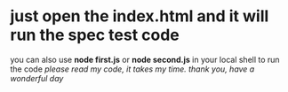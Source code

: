 
# just open the index.html and it will run the spec test code
you can also use **node first.js** or **node second.js** in your local shell to run the code
*please read my code, it takes my time. thank you, have a wonderful day*
